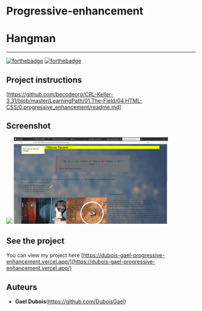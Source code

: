 # Progressive-enhancement

# Hangman

<hr>

[![forthebadge](https://forthebadge.com/images/badges/uses-html.svg)](https://forthebadge.com)
[![forthebadge](https://forthebadge.com/images/badges/uses-css.svg)](https://forthebadge.com)


## Project instructions

[https://github.com/becodeorg/CRL-Keller-3.31/blob/master/LearningPath/01.The-Field/04.HTML-CSS/0.progressive_enhancement/readme.md]


## Screenshot

<img src="./image/img.png" style="width:400px;"/>  <img src="./image/img1.png" style="width:410px;"/>


## See the project

You can view my project here [https://dubois-gael-progressive-enhancement.vercel.app/](https://dubois-gael-progressive-enhancement.vercel.app/)


## Auteurs
* **Gael Dubois**(https://github.com/DuboisGael)
